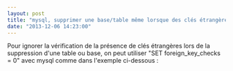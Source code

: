 ```yaml
---
layout: post
title: "mysql, supprimer une base/table même lorsque des clés étrangères sont positionnées"
date: "2013-12-06 14:23:00"
---
```

Pour ignorer la vérification de la présence de clés étrangères lors de la suppression d'une table ou base, on peut utiliser "SET foreign_key_checks = 0" avec mysql comme dans l'exemple ci-dessous :

<script src="https://pastebin.com/embed_js/hyjiLiVT"></script>
